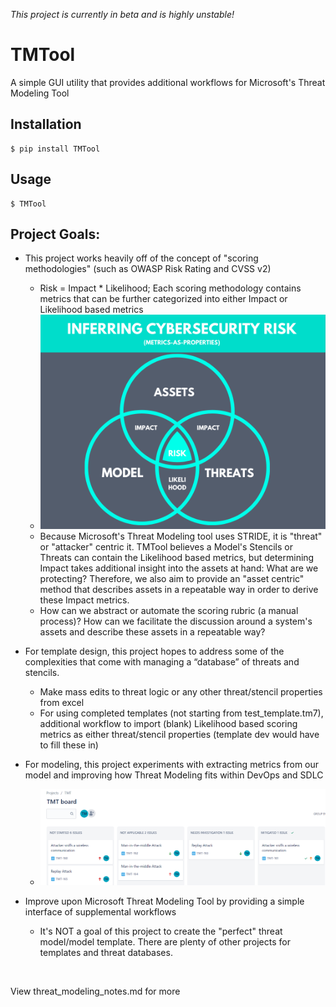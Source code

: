 *This project is currently in beta and is highly unstable!*

# TMTool

A simple GUI utility that provides additional workflows for Microsoft's Threat Modeling Tool

## Installation

```
$ pip install TMTool
```

## Usage

```
$ TMTool
```



## Project Goals:

 - This project works heavily off of the concept of "scoring methodologies" (such as OWASP Risk Rating and CVSS v2)

     - Risk = Impact * Likelihood; Each scoring methodology contains metrics that can be further categorized into either Impact or Likelihood based metrics
     - ![](https://github.com/tmart234/TMT/blob/main/README.assets/risk_venn_diagram.png)
     - Because Microsoft's Threat Modeling tool uses STRIDE, it is "threat" or "attacker" centric it. TMTool believes a Model's Stencils or Threats can contain the Likelihood based metrics, but determining Impact takes additional insight into the assets at hand: What are we protecting? Therefore, we also aim to provide an "asset centric" method that describes assets in a repeatable way in order to derive these Impact metrics.
     - How can we abstract or automate the scoring rubric (a manual process)? How can we facilitate the discussion around a system's assets and describe these assets in a repeatable way?
 - For template design, this project hopes to address some of the complexities that come with managing a “database” of threats and stencils.

     - Make mass edits to threat logic or any other threat/stencil properties from excel
     - For using completed templates (not starting from test_template.tm7), additional workflow to import (blank) Likelihood based scoring metrics as either threat/stencil properties (template dev would have to fill these in) 
 - For modeling, this project experiments with extracting metrics from our model and improving how Threat Modeling fits within DevOps and SDLC

     - ![](https://github.com/tmart234/TMT/blob/main/README.assets/TMT_boards.png)
- Improve upon Microsoft Threat Modeling Tool by providing a simple interface of supplemental workflows

     - It's NOT a goal of this project to create the "perfect" threat model/model template. There are plenty of other projects for templates and threat databases.

​    

View threat_modeling_notes.md for more

